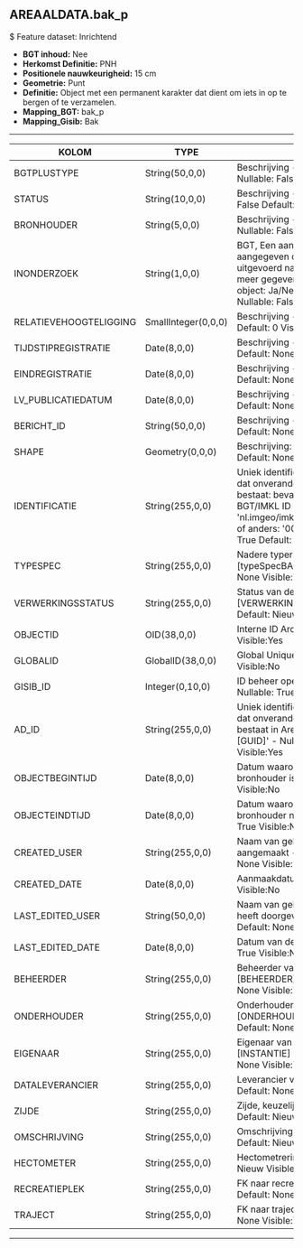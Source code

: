## AREAALDATA.bak_p

$ Feature dataset: Inrichtend

* __BGT inhoud:__ Nee
* __Herkomst Definitie:__ PNH
* __Positionele nauwkeurigheid:__ 15 cm
* __Geometrie:__ Punt
* __Definitie:__ Object met een permanent karakter dat dient om iets in op te bergen of te verzamelen.
* __Mapping_BGT:__ bak_p
* __Mapping_Gisib:__ Bak

***


|KOLOM                             |TYPE          	        |DEFINITIE|
|------                            |----             	    |-----    |
|BGTPLUSTYPE                       |String(50,0,0)          |Beschrijving - keuzelijst [typeBAK] Nullable: False Default: None Visible:Yes|
|STATUS                            |String(10,0,0)          |Beschrijving - keuzelijst [status] Nullable: False Default: :bestaand Visible:Yes|
|BRONHOUDER                        |String(5,0,0)           |Beschrijving - keuzelijst [bronhouder] Nullable: False Default: None Visible:Yes|
|INONDERZOEK                       |String(1,0,0)           |BGT, Een aanduiding waarmee wordt aangegeven dat een onderzoek wordt uitgevoerd naar de juistheid van een of meer gegevens van het betreffende object: Ja/Nee, keuzelijst [jaNee] Nullable: False Default: N Visible:No|
|RELATIEVEHOOGTELIGGING            |SmallInteger(0,0,0)     |Beschrijving - keuzelijst [] Nullable: False Default: 0 Visible:Yes|
|TIJDSTIPREGISTRATIE               |Date(8,0,0)             |Beschrijving - keuzelijst [] Nullable: True Default: None Visible:No|
|EINDREGISTRATIE                   |Date(8,0,0)             |Beschrijving - keuzelijst [] Nullable: True Default: None Visible:No|
|LV_PUBLICATIEDATUM                |Date(8,0,0)             |Beschrijving - keuzelijst [] Nullable: True Default: None Visible:No|
|BERICHT_ID                        |String(50,0,0)          |Beschrijving - keuzelijst [] Nullable: True Default: None Visible:No|
|SHAPE                             |Geometry(0,0,0)         |Beschrijving: - keuzelijst [] Nullable: True Default: None Visible:Yes|
|IDENTIFICATIE                       |String(255,0,0)      |Uniek identificatienummer voor het object dat onveranderlijk is zolang het object bestaat: bevat indien van toepassing BGT/IMKL ID in format 'nl.imgeo/imkl.bronhouderscode.LokaalID' of anders: '00000'.LokaalID - Nullable: True Default: None Visible:No|
|TYPESPEC                            |String(255,0,0)    |Nadere typering van het object, keuzelijst [typeSpecBAK] - Nullable: True Default: None Visible:Yes|
|VERWERKINGSSTATUS                   |String(255,0,0)    |Status van de gegevens, keuzelijst [VERWERKINGSSTATUS] - Nullable: False Default: Nieuw Visible:No|
|OBJECTID                            |OID(38,0,0)        |Interne ID ArcGIS - Nullable: False Visible:Yes|
|GLOBALID                            |GlobalID(38,0,0)   |Global Unique Identifier - Nullable: False Visible:No|
|GISIB_ID                            |Integer(0,10,0)    |ID beheer openbare ruimte (GISIB) - Nullable: True Visible:No|
|AD_ID                               |String(255,0,0)    |Uniek identificatienummer voor het object dat onveranderlijk is zolang het object bestaat in Areaaldata: in format 'AD.[GUID]' - Nullable: False Default: None Visible:Yes|
|OBJECTBEGINTIJD                     |Date(8,0,0)        |Datum waarop het object bij de bronhouder is ontstaan - Nullable: True Visible:No|
|OBJECTEINDTIJD                      |Date(8,0,0)        |Datum waarop het object bij de bronhouder niet meer geldig is - Nullable: True Visible:No|
|CREATED_USER                        |String(255,0,0)    |Naam van gebruiker die de rij heeft aangemaakt - Nullable: True Default: None Visible:No|
|CREATED_DATE                        |Date(8,0,0)        |Aanmaakdatum - Nullable: True Visible:No|
|LAST_EDITED_USER                    |String(50,0,0)     |Naam van gebruiker die de laatste mutatie heeft doorgevoerd - Nullable: True Default: None Visible:No|
|LAST_EDITED_DATE                    |Date(8,0,0)        |Datum van de laatste mutatie - Nullable: True Visible:No|
|BEHEERDER                           |String(255,0,0)    |Beheerder van het object, keuzelijst [BEHEERDER] - Nullable: True Default: None Visible:Yes|
|ONDERHOUDER                         |String(255,0,0)    |Onderhouder van het object, keuzelijst [ONDERHOUDER] - Nullable: True Default: None Visible:Yes|
|EIGENAAR                            |String(255,0,0)    |Eigenaar van het object, keuzelijst [INSTANTIE] - Nullable: True Default: None Visible:Yes| 
|DATALEVERANCIER                     |String(255,0,0)    |Leverancier van de data - Nullable: True Default: None Visible:Yes|
|ZIJDE                               |String(255,0,0)     |Zijde, keuzelijst [ZIJDE] - Nullable: True Default: Nieuw Visible:Yes|
|OMSCHRIJVING                        |String(255,0,0)     |Omschrijving van de bak - Nullable: True Default: Nieuw Visible:Yes|
|HECTOMETER                          |String(255,0,0)     |Hectometrering - Nullable: True Default: Nieuw Visible:Yes|
|RECREATIEPLEK                       |String(255,0,0)     |FK naar recreatieplek_v - Nullable: True Default: None Visible:No|
|TRAJECT                             |String(255,0,0)     |FK naar traject_v - Nullable: True Default: None Visible:Yes|


***
